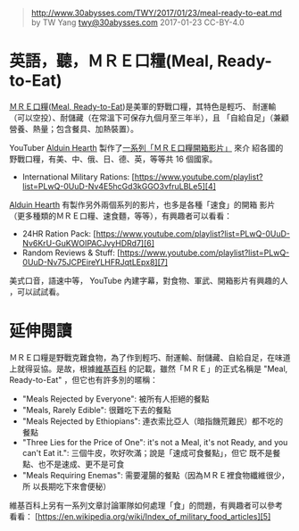 ﻿> http://www.30abysses.com/TWY/2017/01/23/meal-ready-to-eat.md
> by TW Yang <twy@30abysses.com> 2017-01-23 CC-BY-4.0

# 英語，聽，ＭＲＥ口糧(Meal, Ready-to-Eat)

[ＭＲＥ口糧][1]([Meal, Ready-to-Eat][2])是美軍的野戰口糧，其特色是輕巧、
耐運輸（可以空投）、耐儲藏（在常溫下可保存九個月至三年半），且
「自給自足」（兼顧營養、熱量；包含餐具、加熱裝置）。

[1]: https://zh.wikipedia.org/zh-tw/MRE%E5%8F%A3%E7%B3%A7
[2]: https://en.wikipedia.org/wiki/Meal,_Ready-to-Eat

YouTuber [Alduin Hearth][3] 製作了[一系列「ＭＲＥ口糧開箱影片」][4] 來介
紹各國的野戰口糧，有美、中、俄、日、德、英，等等共 16 個國家。

* International Military Rations: [https://www.youtube.com/playlist?list=PLwQ-0UuD-Nv4E5hcGd3kGGO3vfruLBLe5][4]

[3]: https://www.youtube.com/user/Letterboxist
[4]: https://www.youtube.com/playlist?list=PLwQ-0UuD-Nv4E5hcGd3kGGO3vfruLBLe5

[Alduin Hearth][3]  有製作另外兩個系列的影片，也多是各種「速食」的開箱
影片（更多種類的ＭＲＥ口糧、速食麵，等等），有興趣者可以看看：

* 24HR Ration Pack: [https://www.youtube.com/playlist?list=PLwQ-0UuD-Nv6KrU-GuKWOIPACJvyHDRd7][6]
* Random Reviews & Stuff: [https://www.youtube.com/playlist?list=PLwQ-0UuD-Nv75JCPEireYLHFRJqtLEpx8][7]

[6]: https://www.youtube.com/playlist?list=PLwQ-0UuD-Nv6KrU-GuKWOIPACJvyHDRd7
[7]: https://www.youtube.com/playlist?list=PLwQ-0UuD-Nv75JCPEireYLHFRJqtLEpx8

美式口音，語速中等， YouTube  內建字幕，對食物、軍武、開箱影片有興趣的人
，可以試試看。



# 延伸閱讀

ＭＲＥ口糧是野戰克難食物，為了作到輕巧、耐運輸、耐儲藏、自給自足，在味道
上就得妥協。是故，根據[維基百科][2] 的記載，雖然「ＭＲＥ」的正式名稱是
"Meal, Ready-to-Eat"  ，但它也有許多別的暱稱：

* "Meals Rejected by Everyone": 被所有人拒絕的餐點
* "Meals, Rarely Edible": 很難吃下去的餐點
* "Meals Rejected by Ethiopians": 連衣索比亞人（暗指饑荒難民）都不吃的
  餐點
* "Three Lies for the Price of One": it's not a Meal, it's not Ready,
  and you can't Eat it.": 三個牛皮，吹好吹滿；說是「速成可食餐點」，但它
  既不是餐點、也不是速成、更不是可食
* "Meals Requiring Enemas": 需要灌腸的餐點（因為ＭＲＥ裡食物纖維很少，所
  以長期吃下來會便秘）

維基百科上另有一系列文章討論軍隊如何處理「食」的問題，有興趣者可以參考
看看： [https://en.wikipedia.org/wiki/Index_of_military_food_articles][5]

[5]: https://en.wikipedia.org/wiki/Index_of_military_food_articles
